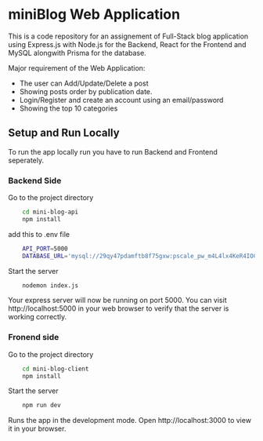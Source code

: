 
# miniBlog Web Application

This is a code repository for an assignement of Full-Stack blog application using Express.js with Node.js for the Backend, React for the Frontend and MySQL alongwith Prisma for the database.

Major requirement of the Web Application:
 - The user can  Add/Update/Delete a  post
 - Showing posts order by publication date.
 - Login/Register and create an account using an email/password
 - Showing the top 10 categories


## Setup and Run Locally

To run the app locally run you have to run Backend and Frontend seperately. 
### Backend Side
Go to the project directory
```bash
    cd mini-blog-api
    npm install
```

add this to .env file
```bash
    API_PORT=5000
    DATABASE_URL='mysql://29qy47pdamftb8f75gxw:pscale_pw_m4L4lx4KeR4IOCVJtf8v1yrScj8OZiI9awl3iVplb3R@aws.connect.psdb.cloud/mini-blog?sslaccept=strict'
```

Start the server

```bash
    nodemon index.js 
```

Your express server will now be running on port 5000. You can visit http://localhost:5000 in your web browser to verify that the server is working correctly.

### Fronend side

Go to the project directory

```bash
    cd mini-blog-client
    npm install
```

Start the server

```bash
    npm run dev
```
Runs the app in the development mode. Open http://localhost:3000 to view it in your browser.
